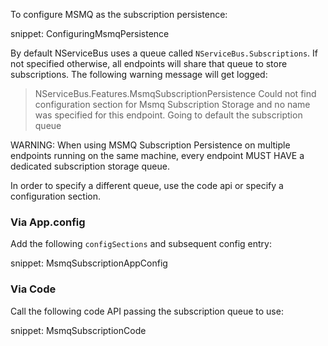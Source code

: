 To configure MSMQ as the subscription persistence:

snippet: ConfiguringMsmqPersistence

By default NServiceBus uses a queue called `NServiceBus.Subscriptions`. If not specified otherwise, all endpoints will share that queue to store subscriptions. The following warning message will get logged:

> NServiceBus.Features.MsmqSubscriptionPersistence Could not find configuration section for Msmq Subscription Storage and no name was specified for this endpoint. Going to default the subscription queue

WARNING: When using MSMQ Subscription Persistence on multiple endpoints running on the same machine, every endpoint MUST HAVE  a dedicated subscription storage queue.

In order to specify a different queue, use the code api or specify a configuration section.

### Via App.config

Add the following `configSections` and subsequent config entry:

snippet: MsmqSubscriptionAppConfig

### Via Code

Call the following code API passing the subscription queue to use:

snippet: MsmqSubscriptionCode